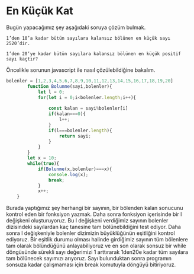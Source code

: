 # En Küçük Kat

Bugün yapacağımız şey aşağıdaki soruya çözüm bulmak.

```
1’den 10’a kadar bütün sayılara kalansız bölünen en küçük sayı 2520’dir.

1’den 20’ye kadar bütün sayılara kalansız bölünen en küçük positif sayı kaçtır?
```

Öncelikle sorunun javascript ile nasıl çözülebildiğine bakalım.
```javascript
bolenler = [1,2,3,4,5,6,7,8,9,10,11,12,13,14,15,16,17,18,19,20]
        function Bolunme(sayi,bolenler){
            let l = 0;
            for(let i = 0;i<bolenler.length;i++){
        
                const kalan = sayi%bolenler[i]
                if(kalan===0){
                    l++;
                }
                if(l===bolenler.length){
                    return sayi;   
                }
            }
        }
        let x = 10;
        while(true){
            if(Bolunme(x,bolenler)===x){
                console.log(x);
                break;
            }
            x++;
    }
```

Burada yaptığımız şey herhangi bir sayının, bir bölenden kalan sonucunu kontrol eden bir fonksiyon yazmak. Daha sonra fonksiyon içerisinde bir l değişkeni oluşturuyoruz. Bu l değişkeni verdiğimiz sayının bolenler dizisindeki sayılardan kaç tanesine tam bölünebildiğini test ediyor. Daha sonra l değişkeniyle bolenler dizimizin büyüklüğünün eşitliğini kontrol ediyoruz. Bir eşitlik durumu olması halinde girdiğimiz sayının tüm bölenlere tam olarak bölündüğünü anlayabiliyoruz ve en son olarak sonsuz bir while döngüsünde sürekli sayı değerimizi 1 arttırarak 1den20e kadar tüm sayılara tam bölünecek sayımızı arıyoruz. Sayı bulunduktan sonra programın sonsuza kadar çalışmaması için break komutuyla döngüyü bitiriyoruz.
